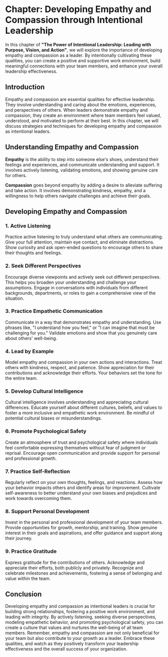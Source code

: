 Chapter: Developing Empathy and Compassion through Intentional Leadership
=========================================================================

In this chapter of **"The Power of Intentional Leadership: Leading with Purpose, Vision, and Action"**, we will explore the importance of developing empathy and compassion as a leader. By intentionally cultivating these qualities, you can create a positive and supportive work environment, build meaningful connections with your team members, and enhance your overall leadership effectiveness.

Introduction
------------

Empathy and compassion are essential qualities for effective leadership. They involve understanding and caring about the emotions, experiences, and perspectives of others. When leaders demonstrate empathy and compassion, they create an environment where team members feel valued, understood, and motivated to perform at their best. In this chapter, we will discuss strategies and techniques for developing empathy and compassion as intentional leaders.

Understanding Empathy and Compassion
------------------------------------

**Empathy** is the ability to step into someone else's shoes, understand their feelings and experiences, and communicate understanding and support. It involves actively listening, validating emotions, and showing genuine care for others.

**Compassion** goes beyond empathy by adding a desire to alleviate suffering and take action. It involves demonstrating kindness, empathy, and a willingness to help others navigate challenges and achieve their goals.

Developing Empathy and Compassion
---------------------------------

### 1. **Active Listening**

Practice active listening to truly understand what others are communicating. Give your full attention, maintain eye contact, and eliminate distractions. Show curiosity and ask open-ended questions to encourage others to share their thoughts and feelings.

### 2. **Seek Different Perspectives**

Encourage diverse viewpoints and actively seek out different perspectives. This helps you broaden your understanding and challenge your assumptions. Engage in conversations with individuals from different backgrounds, departments, or roles to gain a comprehensive view of the situation.

### 3. **Practice Empathetic Communication**

Communicate in a way that demonstrates empathy and understanding. Use phrases like, "I understand how you feel," or "I can imagine that must be challenging for you." Validate emotions and show that you genuinely care about others' well-being.

### 4. **Lead by Example**

Model empathy and compassion in your own actions and interactions. Treat others with kindness, respect, and patience. Show appreciation for their contributions and acknowledge their efforts. Your behaviors set the tone for the entire team.

### 5. **Develop Cultural Intelligence**

Cultural intelligence involves understanding and appreciating cultural differences. Educate yourself about different cultures, beliefs, and values to foster a more inclusive and empathetic work environment. Be mindful of potential cultural biases or misunderstandings.

### 6. **Promote Psychological Safety**

Create an atmosphere of trust and psychological safety where individuals feel comfortable expressing themselves without fear of judgment or reprisal. Encourage open communication and provide support for personal and professional growth.

### 7. **Practice Self-Reflection**

Regularly reflect on your own thoughts, feelings, and reactions. Assess how your behavior impacts others and identify areas for improvement. Cultivate self-awareness to better understand your own biases and prejudices and work towards overcoming them.

### 8. **Support Personal Development**

Invest in the personal and professional development of your team members. Provide opportunities for growth, mentorship, and training. Show genuine interest in their goals and aspirations, and offer guidance and support along their journey.

### 9. **Practice Gratitude**

Express gratitude for the contributions of others. Acknowledge and appreciate their efforts, both publicly and privately. Recognize and celebrate milestones and achievements, fostering a sense of belonging and value within the team.

Conclusion
----------

Developing empathy and compassion as intentional leaders is crucial for building strong relationships, fostering a positive work environment, and leading with integrity. By actively listening, seeking diverse perspectives, modeling empathetic behavior, and promoting psychological safety, you can create a culture that values and nurtures the well-being of all team members. Remember, empathy and compassion are not only beneficial for your team but also contribute to your growth as a leader. Embrace these qualities, and watch as they positively transform your leadership effectiveness and the overall success of your organization.
